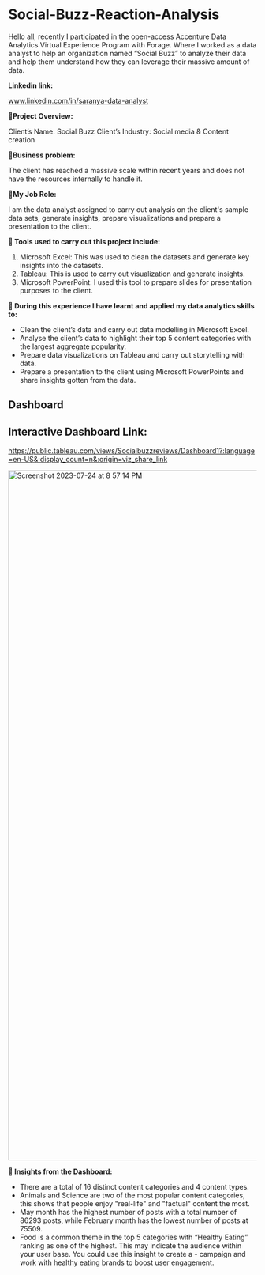 # Social-Buzz-Reaction-Analysis

Hello all, recently I participated in the open-access Accenture Data Analytics Virtual Experience Program with Forage. Where I worked as a data analyst to help an organization named “Social Buzz” to analyze their data and help them understand how they can leverage their massive amount of data.

**Linkedin link:**

www.linkedin.com/in/saranya-data-analyst

**🌟Project Overview:**

Client’s Name: Social Buzz
Client’s Industry: Social media & Content creation

**🌟Business problem:**

The client has reached a massive scale within recent years and does not have the resources internally to handle it.

**🌟My Job Role:**

I am the data analyst assigned to carry out analysis on the client's sample data sets, generate insights, prepare visualizations and prepare a presentation to the client.

**🌟 Tools used to carry out this project include:**

1. Microsoft Excel: This was used to clean the datasets and generate key insights into the datasets.
2. Tableau: This is used to carry out visualization and generate insights.
3. Microsoft PowerPoint: I used this tool to prepare slides for presentation purposes to the client.

**🌟 During this experience I have learnt and applied my data analytics skills to:**

- Clean the client’s data and carry out data modelling in Microsoft Excel.
- Analyse the client’s data to highlight their top 5 content categories with the largest aggregate popularity.
- Prepare data visualizations on Tableau and carry out storytelling with data.
- Prepare a presentation to the client using Microsoft PowerPoints and share insights gotten from the data.

## Dashboard

## Interactive Dashboard Link:

https://public.tableau.com/views/Socialbuzzreviews/Dashboard1?:language=en-US&:display_count=n&:origin=viz_share_link

<img width="1396" alt="Screenshot 2023-07-24 at 8 57 14 PM" src="https://github.com/SaraKarsa/Social-Buzz-Reaction-Analysis/assets/132733506/dc36791b-d1b2-40aa-8501-ad4e4626afd4">


**🌟 Insights from the Dashboard:**

- There are a total of 16 distinct content categories and 4 content types.
- Animals and Science are two of the most popular content categories, this shows that people enjoy "real-life" and "factual" content the most.
- May month has the highest number of posts with a total number of 86293 posts, while February month has the lowest number of posts at 75509.
- Food is a common theme in the top 5 categories with “Healthy Eating” ranking as one of the highest. This may indicate the audience within your user base. You could use this insight to create a - campaign and work with healthy eating brands to boost user engagement.
